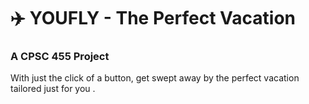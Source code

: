 # ✈️ YOUFLY - The Perfect Vacation
### A CPSC 455 Project
With just the click of a button, get swept away by the perfect vacation tailored just for you . 
